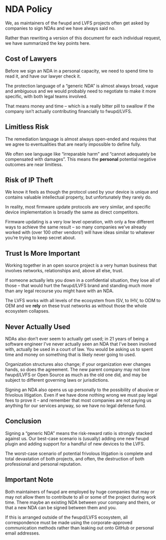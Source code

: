NDA Policy
==========

We, as maintainers of the fwupd and LVFS projects often get asked by companies to sign NDAs and
we have always said no.

Rather than rewriting a version of this document for each individual request, we have summarized the
key points here.

Cost of Lawyers
---------------

Before we sign an NDA in a personal capacity, we need to spend time to read it, and have our lawyer
check it.

The protection language of a “generic NDA” is almost always broad, vague and ambiguous and we would
probably need to negotiate to make it more specific, with both legal teams involved.

That means money and time – which is a really bitter pill to swallow if the company isn’t actually
contributing financially to fwupd/LVFS.

Limitless Risk
--------------

The remediation language is almost always open-ended and requires that we agree to eventualities
that are nearly impossible to define fully.

We often see language like “irreparable harm” and “cannot adequately be compensated with damages”.
This means the **personal** potential negative outcomes are near limitless.

Risk of IP Theft
----------------

We know it feels as though the protocol used by your device is unique and contains valuable
intellectual property, but unfortunately they rarely do.

In reality, most firmware update protocols are very similar, and specific device implementation is
broadly the same as direct competitors.

Firmware updating is a very low level operation, with only a few different ways to achieve the same
result – so many companies we’ve already worked with (over 100 other vendors!) will have ideas
similar to whatever you’re trying to keep secret about.

Trust Is More Important
-----------------------

Working together in an open source project is a very human business that involves networks,
relationships and, above all else, trust.

If someone actually lets you down in a confidential situation, they lose all of those – that would
hurt the fwupd/LVFS brand and standing much more than any legal recourse you might have with an NDA.

The LVFS works with all levels of the ecosystem from ISV, to IHV, to ODM to OEM and we **rely** on
these trust networks as without those the whole ecosystem collapses.

Never Actually Used
-------------------

NDAs also don’t ever seem to actually get used; in 21 years of being a software engineer I’ve never
actually seen an NDA that I’ve been involved with, actually be used in a court of law.
You would be asking us to spent time and money on something that is likely never going to used.

Organization structures also change; if your organization ever changes hands, so does the agreement.
The new parent company may not love fwupd/LVFS or Open Source as much as the old one did, and may be
subject to different governing laws or jurisdictions.

Signing an NDA also opens us up personally to the possibility of abusive or frivolous litigation.
Even if we have done nothing wrong we must pay legal fees to prove it – and remember that most
companies are not paying us anything for our services anyway, so we have no legal defense fund.

Conclusion
----------

Signing a “generic NDA” means the risk-reward ratio is strongly stacked against us.
Our best-case scenario is (usually) adding one new fwupd plugin and adding support for a handful of
new devices to the LVFS.

The worst-case scenario of potential frivolous litigation is complete and total devastation of both
projects, and often, the destruction of both professional and personal reputation.

Important Note
--------------

Both maintainers of fwupd are employed by huge companies that may or may not allow them to
contribute to all or some of the project during work time.
There maybe an existing NDA between your company and theirs, or that a new NDA can be signed between
them and you.

If this is arranged outside of the fwupd/LVFS ecosystem, all correspondence must be made using the
corporate-approved communication methods rather than leaking out onto GitHub or personal email
addresses.
